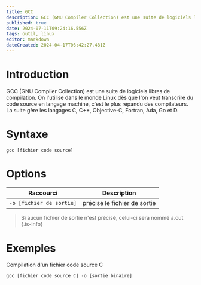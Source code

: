 ```yaml
---
title: GCC
description: GCC (GNU Compiler Collection) est une suite de logiciels libres de compilation. On l'utilise dans le monde Linux dès que l'on veut transcrire du code source en langage machine, La suite gère les langages C, C++, Objective-C, Fortran, Ada, Go et D.
published: true
date: 2024-07-11T09:24:16.556Z
tags: outil, linux
editor: markdown
dateCreated: 2024-04-17T06:42:27.481Z
---
```


# Introduction

GCC (GNU Compiler Collection) est une suite de logiciels libres de compilation. On l'utilise dans le monde Linux dès que l'on veut transcrire du code source en langage machine, c'est le plus répandu des compilateurs. La suite gère les langages C, C++, Objective-C, Fortran, Ada, Go et D.

# Syntaxe

`gcc [fichier code source]`

# Options

| Raccourci                | Description                  |
| ------------------------ | ---------------------------- |
| `-o [fichier de sortie]` | précise le fichier de sortie |

> Si aucun fichier de sortie n'est précisé, celui-ci sera nommé a.out
> {.is-info}

# Exemples

Compilation d'un fichier code source C

`gcc [fichier code source C] -o [sortie binaire]`
